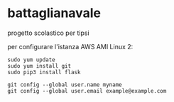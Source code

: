 # battaglianavale
progetto scolastico per tipsi

per configurare l'istanza AWS AMI Linux 2:
 ``` 
 sudo yum update
 sudo yum install git
 sudo pip3 install flask
 
 git config --global user.name myname
 git config --global user.email example@example.com
 ```
